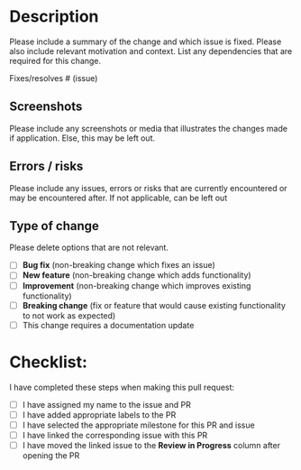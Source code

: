 # Description

Please include a summary of the change and which issue is fixed. Please also include relevant motivation and context. List any dependencies that are required for this change.

Fixes/resolves # (issue)

## Screenshots

Please include any screenshots or media that illustrates the changes made if application. Else, this may be left out.

## Errors / risks

Please include any issues, errors or risks that are currently encountered or may be encountered after. If not applicable, can be left out

## Type of change

Please delete options that are not relevant.

- [ ] **Bug fix** (non-breaking change which fixes an issue)
- [ ] **New feature** (non-breaking change which adds functionality)
- [ ] **Improvement** (non-breaking change which improves existing functionality)
- [ ] **Breaking change** (fix or feature that would cause existing functionality to not work as expected)
- [ ] This change requires a documentation update

# Checklist:

I have completed these steps when making this pull request:

- [ ] I have assigned my name to the issue and PR
- [ ] I have added appropriate labels to the PR
- [ ] I have selected the appropriate milestone for this PR and issue
- [ ] I have linked the corresponding issue with this PR
- [ ] I have moved the linked issue to the **Review in Progress** column after opening the PR
